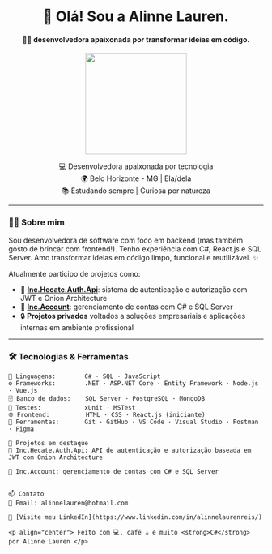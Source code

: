 <h1 align="center">🚀 Olá! Sou a Alinne Lauren.</h1>

<h4 align="center"> 👩‍💻 desenvolvedora apaixonada por transformar ideias em código.</h4>

<p align="center">
  <img src="https://media.giphy.com/media/L8K62iTDkzGX6/giphy.gif" width="200" />
</p>

<p align="center">
  💻 Desenvolvedora apaixonada por tecnologia <br>
  🌍 Belo Horizonte - MG | Ela/dela <br>
  📚 Estudando sempre | Curiosa por natureza
</p>

---

### 👩‍💻 Sobre mim

Sou desenvolvedora de software com foco em backend (mas também gosto de brincar com frontend!). Tenho experiência com C#, React.js e SQL Server. Amo transformar ideias em código limpo, funcional e reutilizável. ✨

Atualmente participo de projetos como:
- 🔐 [**Inc.Hecate.Auth.Api**](https://github.com/linh-00/Inc.Hecate.Auth.Api): sistema de autenticação e autorização com JWT e Onion Architecture  
- 📁 [**Inc.Account**](https://github.com/linh-00/Inc.Account): gerenciamento de contas com C# e SQL Server  
- 🔒 **Projetos privados** voltados a soluções empresariais e aplicações internas em ambiente profissional

---

### 🛠️ Tecnologias & Ferramentas

```text
💬 Linguagens:        C# · SQL · JavaScript
⚙️ Frameworks:        .NET · ASP.NET Core · Entity Framework · Node.js · Vue.js
🗄️ Banco de dados:    SQL Server · PostgreSQL · MongoDB
🧪 Testes:            xUnit · MSTest
🌐 Frontend:          HTML · CSS · React.js (iniciante)
🔧 Ferramentas:       Git · GitHub · VS Code · Visual Studio · Postman · Figma

🚀 Projetos em destaque
🔐 Inc.Hecate.Auth.Api: API de autenticação e autorização baseada em JWT com Onion Architecture

🧾 Inc.Account: gerenciamento de contas com C# e SQL Server


📫 Contato
📨 Email: alinnelauren@hotmail.com

💼 [Visite meu LinkedIn](https://www.linkedin.com/in/alinnelaurenreis/)

<p align="center"> Feito com 💻, café ☕ e muito <strong>C#</strong> por Alinne Lauren </p>

